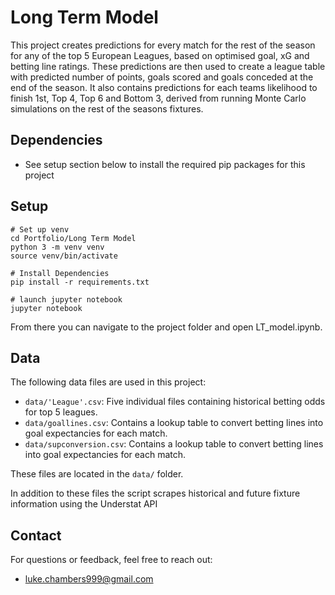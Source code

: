 # Long Term Model

This project creates predictions for every match for the rest of the season for any of the top 5 European Leagues, based on optimised goal, xG and betting line ratings.
These predictions are then used to create a league table with predicted number of points, goals scored and goals conceded at the end of the season.
It also contains predictions for each teams likelihood to finish 1st, Top 4, Top 6 and Bottom 3, derived from running Monte Carlo simulations on the rest of the seasons fixtures.

## Dependencies

- See setup section below to install the required pip packages for this project

## Setup

```
# Set up venv
cd Portfolio/Long Term Model
python 3 -m venv venv
source venv/bin/activate

# Install Dependencies
pip install -r requirements.txt

# launch jupyter notebook
jupyter notebook
```

From there you can navigate to the project folder and open LT_model.ipynb.

## Data

The following data files are used in this project:
- `data/'League'.csv`: Five individual files containing historical betting odds for top 5 leagues.
- `data/goallines.csv`: Contains a lookup table to convert betting lines into goal expectancies for each match.
- `data/supconversion.csv`: Contains a lookup table to convert betting lines into goal expectancies for each match.

These files are located in the `data/` folder.

In addition to these files the script scrapes historical and future fixture information using the Understat API

## Contact
For questions or feedback, feel free to reach out:
- luke.chambers999@gmail.com


